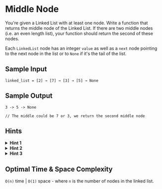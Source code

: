 # Middle Node

You're given a Linked List with at least one node. Write a function that returns the middle node of the Linked List. If there are two middle nodes (i.e. an even length list), your function should return the second of these nodes.

Each `LinkedList` node has an integer `value` as well as a `next` node pointing to the next node in the list or to `None` if it's the tail of the list.

## Sample Input

```plaintext
linked_list = [2] → [7] → [3] → [5] → None
```

## Sample Output

```plaintext
3 -> 5 -> None

// The middle could be 7 or 3, we return the second middle node
```

## Hints

<details>
<summary><b>Hint 1</b></summary>

The middle node of a Linked List will always be at index `length / 2`.

</details>

<details>
<summary><b>Hint 2</b></summary>

While the LinkedList class has no length, you can calculate it by simply iterating through the entire list.

</details>

<details>
<summary><b>Hint 3</b></summary>

If you create a slow and a fast pointer, with the fast one iterating at twice the speed, the slow one will be in the middle when the fast one reaches the end.

</details>

## Optimal Time & Space Complexity

`O(n)` time | `O(1)` space - where `n` is the number of nodes in the linked list.
